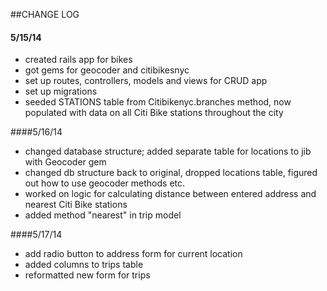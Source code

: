 ##CHANGE LOG

#### 5/15/14

* created rails app for bikes
* got gems for geocoder and citibikesnyc
* set up routes, controllers, models and views for CRUD app
* set up migrations 
* seeded STATIONS table from Citibikenyc.branches method, now populated with data on all Citi Bike stations throughout the city

####5/16/14
* changed database structure; added separate table for locations to jib with Geocoder gem
* changed db structure back to original, dropped locations table, figured out how to use geocoder methods etc.
* worked on logic for calculating distance between entered address and nearest Citi Bike stations
* added method "nearest" in trip model

####5/17/14
* add radio button to address form for current location
* added columns to trips table
* reformatted new form for trips

